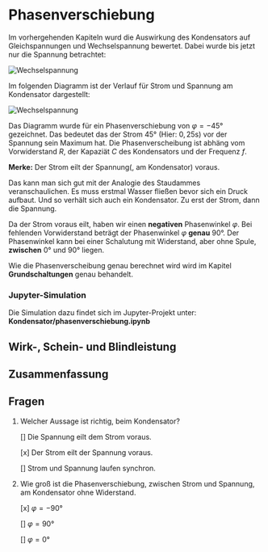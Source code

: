 # Phasenverschiebung

Im vorhergehenden Kapiteln wurd die Auswirkung des Kondensators auf Gleichspannungen und Wechselspannung bewertet. Dabei wurde bis jetzt nur die Spannung betrachtet:

![Wechselspannung](../Bilder/AC/Sinusspannung/sin_2.png)

Im folgenden Diagramm ist der Verlauf für Strom und Spannung am Kondensator dargestellt:

![Wechselspannung](../Bilder/AC/Sinusspannung/U_I.png)

Das Diagramm wurde für ein Phasenverschiebung von $\varphi = - 45°$ gezeichnet. Das bedeutet das der Strom $45°$ (Hier: $0,25 \text{s}$) vor der Spannung sein Maximum hat. Die Phasenverscheibung ist abhäng vom Vorwiderstand $R$, der Kapaziät $C$ des Kondensators und der Frequenz $f$.

**Merke:** Der Strom eilt der Spannung(, am Kondensator) voraus. 

Das kann man sich gut mit der Analogie des Staudammes veranschaulichen. Es muss erstmal Wasser fließen bevor sich ein Druck aufbaut. Und so verhält sich auch ein Kondensator. Zu erst der Strom, dann die  Spannung. 

Da der Strom voraus eilt, haben wir einen **negativen** Phasenwinkel $\varphi$. Bei fehlenden Vorwiderstand beträgt der Phasenwinkel $\varphi$ **genau** $90°$. Der Phasenwinkel kann bei einer Schalutung mit Widerstand, aber ohne Spule, **zwischen** $0°$ und $90°$ liegen.

Wie die Phasenverscheibung genau berechnet wird wird im Kapitel **Grundschaltungen** genau behandelt.

### Jupyter-Simulation

Die Simulation dazu findet sich im Jupyter-Projekt unter: **Kondensator/phasenverschiebung.ipynb**

## Wirk-, Schein- und Blindleistung

## Zusammenfassung

## Fragen

1. Welcher Aussage ist richtig, beim Kondensator?

   [] Die Spannung eilt dem Strom voraus.

   [x] Der Strom eilt der Spannung voraus.

   [] Strom und Spannung laufen synchron.

2. Wie groß ist die Phasenverschiebung, zwischen Strom und Spannung, am Kondensator ohne Widerstand.

   [x] $\varphi = -90°$

   [] $\varphi = 90°$

   [] $\varphi = 0°$